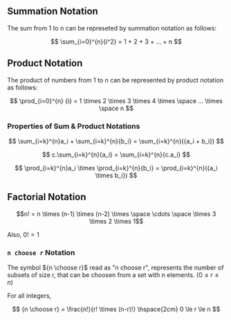 ## Summation Notation

The sum from 1 to n can be represeted by summation notation as follows:

$$
   \sum_{i=0}^{n}{i^2} = 1 + 2 + 3 + ... + n
$$
## Product Notation
The product of numbers from 1 to n can be represented by product notation as follows: 

$$
  \prod_{i=0}^{n} {i} = 1 \times 2 \times 3 \times 4 \times \space ... \times \space n
$$

### Properties of Sum & Product Notations

$$
   \sum_{i=k}^{n}a_i + \sum_{i=k}^{n}{b_i} = \sum_{i=k}^{n}({a_i + b_i})
$$

$$
   c.\sum_{i=k}^{n}{a_i} = \sum_{i=k}^{n}{c.a_i}
$$

$$
  \prod_{i=k}^{n}a_i \times \prod_{i=k}^{n}{b_i} = \prod_{i=k}^{n}({a_i \times b_i})
$$

## Factorial Notation

$$n! = n \times (n-1) \times (n-2) \times \space \cdots \space \times 3 \times 2 \times 1$$

Also, $0! = 1$


### `n choose r` Notation

The symbol ${n \choose r}$ read as "n choose r", represents the number of subsets of size r, that can be choosen from a set with n elements. ($0 \le r \le n$)

For all integers, 

$$
   {n \choose r} = \frac{n!}{r! \times (n-r)!} \hspace{2cm} 0 \le r \le n
$$

